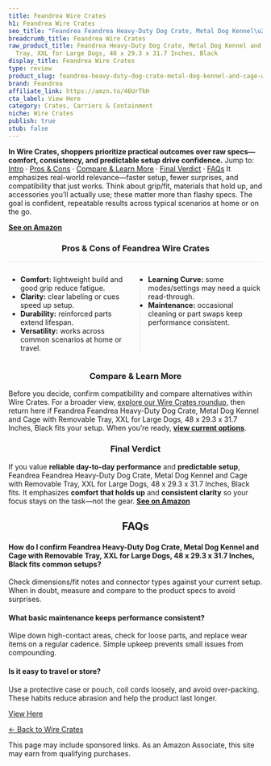 ```yaml
---
title: Feandrea Wire Crates
h1: Feandrea Wire Crates
seo_title: "Feandrea Feandrea Heavy-Duty Dog Crate, Metal Dog Kennel\u2026"
breadcrumb_title: Feandrea Wire Crates
raw_product_title: Feandrea Heavy-Duty Dog Crate, Metal Dog Kennel and Cage with Removable
  Tray, XXL for Large Dogs, 48 x 29.3 x 31.7 Inches, Black
display_title: Feandrea Wire Crates
type: review
product_slug: feandrea-heavy-duty-dog-crate-metal-dog-kennel-and-cage-with-removable-0279aa88
brand: Feandrea
affiliate_link: https://amzn.to/46UrTkH
cta_label: View Here
category: Crates, Carriers & Containment
niche: Wire Crates
publish: true
stub: false
---
```


<div id="intro" class="full-width"><p><strong>In Wire Crates, shoppers prioritize practical outcomes over raw specs&mdash;comfort, consistency, and predictable setup drive confidence.</strong> Jump to: <a href="#intro">Intro</a> · <a href="#pros-cons">Pros &amp; Cons</a> · <a href="#compare-more">Compare &amp; Learn More</a> · <a href="#verdict">Final Verdict</a> · <a href="#faqs">FAQs</a> It emphasizes real-world relevance&mdash;faster setup, fewer surprises, and compatibility that just works. Think about grip/fit, materials that hold up, and accessories you’ll actually use; these matter more than flashy specs. The goal is confident, repeatable results across typical scenarios at home or on the go.</p><p><a href="https://amzn.to/46UrTkH" rel="nofollow sponsored noopener" target="_blank"><strong>See on Amazon</strong></a></p></div>
<h3 id="pros-cons" style="text-align:center;">Pros &amp; Cons of Feandrea Wire Crates</h3>
<div class="pc-grid" style="display:grid;grid-template-columns:1fr 1fr;gap:16px;border-top:1px solid #e5e7eb;padding-top:12px;">
  <ul>
    <li><strong>Comfort:</strong> lightweight build and good grip reduce fatigue.</li>
    <li><strong>Clarity:</strong> clear labeling or cues speed up setup.</li>
    <li><strong>Durability:</strong> reinforced parts extend lifespan.</li>
    <li><strong>Versatility:</strong> works across common scenarios at home or travel.</li>
  </ul>
  <ul style="border-left:1px solid #e5e7eb;padding-left:16px;">
    <li><strong>Learning Curve:</strong> some modes/settings may need a quick read-through.</li>
    <li><strong>Maintenance:</strong> occasional cleaning or part swaps keep performance consistent.</li>
  </ul>
</div>


<h3 id="compare-more" style="text-align:center;">Compare &amp; Learn More</h3>
<p>Before you decide, confirm compatibility and compare alternatives within Wire Crates. For a broader view, <a href="#">explore our Wire Crates roundup</a>, then return here if Feandrea Feandrea Heavy-Duty Dog Crate, Metal Dog Kennel and Cage with Removable Tray, XXL for Large Dogs, 48 x 29.3 x 31.7 Inches, Black fits your setup. When you’re ready, <a href="https://amzn.to/46UrTkH" rel="nofollow sponsored noopener" target="_blank"><strong>view current options</strong></a>.</p>

<h3 id="verdict" style="text-align:center;">Final Verdict</h3>
<p>If you value <strong>reliable day-to-day performance</strong> and <strong>predictable setup</strong>, Feandrea Feandrea Heavy-Duty Dog Crate, Metal Dog Kennel and Cage with Removable Tray, XXL for Large Dogs, 48 x 29.3 x 31.7 Inches, Black fits. It emphasizes <strong>comfort that holds up</strong> and <strong>consistent clarity</strong> so your focus stays on the task&mdash;not the gear. <a href="https://amzn.to/46UrTkH" rel="nofollow sponsored noopener" target="_blank"><strong>See on Amazon</strong></a></p>

<h2 id="faqs" style="text-align:center;">FAQs</h2>
<h4><strong>How do I confirm Feandrea Heavy-Duty Dog Crate, Metal Dog Kennel and Cage with Removable Tray, XXL for Large Dogs, 48 x 29.3 x 31.7 Inches, Black fits common setups?</strong></h4>
<p>Check dimensions/fit notes and connector types against your current setup. When in doubt, measure and compare to the product specs to avoid surprises.</p>
<h4><strong>What basic maintenance keeps performance consistent?</strong></h4>
<p>Wipe down high-contact areas, check for loose parts, and replace wear items on a regular cadence. Simple upkeep prevents small issues from compounding.</p>
<h4><strong>Is it easy to travel or store?</strong></h4>
<p>Use a protective case or pouch, coil cords loosely, and avoid over-packing. These habits reduce abrasion and help the product last longer.</p>

<p><a class="btn" href="https://amzn.to/46UrTkH" target="_blank" rel="nofollow sponsored noopener">View Here</a></p>
<p><a href="/roundups/crates-carriers-containment/wire-crates/">← Back to Wire Crates</a></p>
<aside class="disclosure">This page may include sponsored links. As an Amazon Associate, this site may earn from qualifying purchases.</aside>
